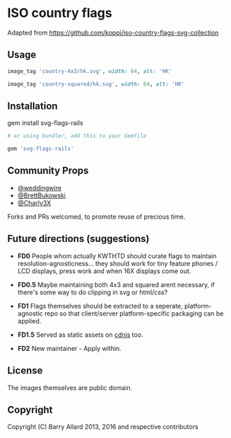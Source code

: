 #  ISO country flags

Adapted from https://github.com/koppi/iso-country-flags-svg-collection

## Usage

```ruby
image_tag 'country-4x3/hk.svg', width: 64, alt: 'HK'

image_tag 'country-squared/hk.svg', width: 64, alt: 'HK'
```

## Installation
    
gem install svg-flags-rails

```ruby
# or using bundler, add this to your Gemfile

gem 'svg-flags-rails'
```

## Community Props

- [@weddingwire](https://github.com/weddingwire)
- [@BrettBukowski](https://github.com/BrettBukowski)
- [@Charly3X](https://github.com/Charly3X)

Forks and PRs welcomed, to promote reuse of precious time.

## Future directions (suggestions)

- **FD0** People whom actually KWTHTD should curate flags to maintain resolution-agnosticness... they should work for tiny feature phones / LCD displays, press work and when 16X displays come out.

- **FD0.5** Maybe maintaining both 4x3 and squared arent necessary, if there's some way to do clipping in svg or html/css?

- **FD1** Flags themselves should be extracted to a seperate, platform-agnostic repo so that client/server platform-specific packaging can be applied.

- **FD1.5** Served as static assets on [cdnjs](https://cdnjs.com/) too.

- **FD2** New maintainer - Apply within.

## License

The images themselves are public domain.

## Copyright

Copyright (C) Barry Allard 2013, 2016 and respective contributors
